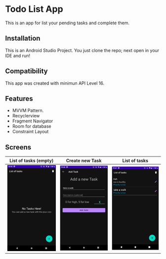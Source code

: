 # Todo List App
This is an app for list your pending tasks and complete them.

## Installation
 This is an Android Studio Project. You just clone the repo; next open in your IDE and run!

## Compatibility
This app was created with minimun API Level 16.

## Features
- MVVM Pattern.
- Recyclerview
- Fragment Navigator
- Room for database
- Constraint Layout

## Screens
| List of tasks (empty) | Create new Task | List of tasks |
|--|--|--|
| <img src="images/task_list_empty.jpeg" width="200px"> | <img src="images/new_task.jpeg" width="200px"> | <img src="images/task_list.jpeg" width="200px"> |